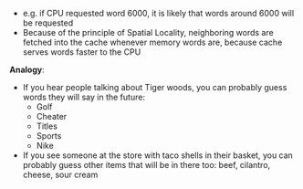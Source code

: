 
- e.g. if CPU requested word 6000, it is likely that words around 6000 will be requested
- Because of the principle of Spatial Locality, neighboring words are fetched into the cache whenever memory words are, because cache serves words faster to the CPU 

**Analogy**:
- If you hear people talking about Tiger woods, you can probably guess words they will say in the future: 
	- Golf
	- Cheater
	- Titles
	- Sports
	- Nike
- If you see someone at the store with taco shells in their basket, you can probably guess other items that will be in there too: beef, cilantro, cheese, sour cream